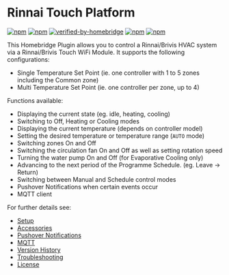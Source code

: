 # Rinnai Touch Platform

[![npm](https://badgen.net/npm/v/homebridge-rinnai-touch-platform?icon=npm&label)](https://www.npmjs.com/package/homebridge-rinnai-touch-platform)
[![npm](https://badgen.net/npm/dt/homebridge-rinnai-touch-platform)](https://www.npmjs.com/package/homebridge-rinnai-touch-platform)
[![verified-by-homebridge](https://badgen.net/badge/homebridge/verified/purple)](https://github.com/homebridge/homebridge/wiki/Verified-Plugins)
[![npm](https://badgen.net/badge/paypal/mantorok1/yellow)](https://paypal.me/Mantorok1)
[![npm](https://badgen.net/discord/online-members/8fpZA4S?icon=discord&label=discord)](https://discord.com/channels/432663330281226270/922725212879982633)

This Homebridge Plugin allows you to control a Rinnai/Brivis HVAC system via a Rinnai/Brivis Touch WiFi Module. It supports the following configurations:
- Single Temperature Set Point (ie. one controller with 1 to 5 zones including the Common zone)
- Multi Temperature Set Point (ie. one controller per zone, up to 4)

Functions available:
- Displaying the current state (eg. idle, heating, cooling)
- Switching to Off, Heating or Cooling modes
- Displaying the current temperature (depends on controller model)
- Setting the desired temperature or temperature range (`AUTO` mode)
- Switching zones On and Off
- Switching the circulation fan On and Off as well as setting rotation speed
- Turning the water pump On and Off (for Evaporative Cooling only)
- Advancing to the next period of the Programme Schedule. (eg. Leave -> Return)
- Switching between Manual and Schedule control modes
- Pushover Notifications when certain events occur
- MQTT client

For further details see:
- [Setup](./docs/setup.md)
- [Accessories](./docs/accessories.md)
- [Pushover Notifications](./docs/pushover.md)
- [MQTT](./docs/mqtt.md)
- [Version History](./CHANGELOG.md)
- [Troubleshooting](./docs/troubleshooting.md)
- [License](./LICENSE)
